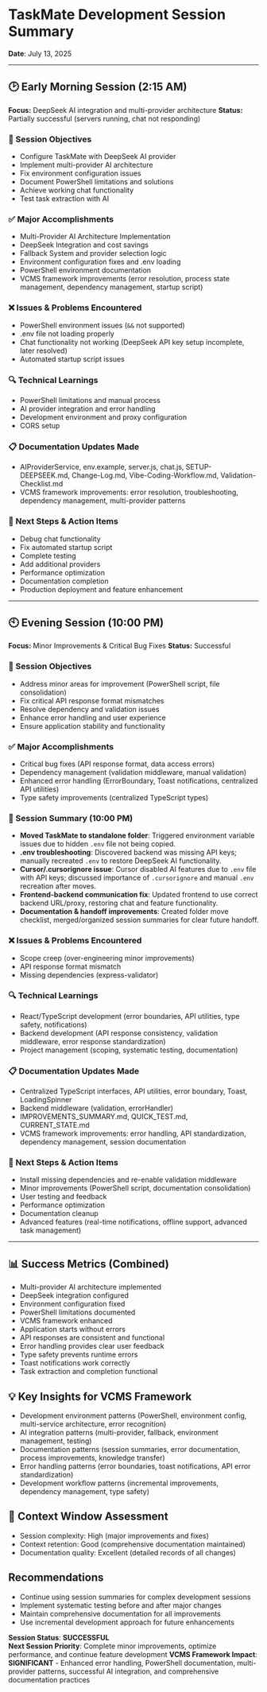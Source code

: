 # TaskMate Development Session Summary
**Date**: July 13, 2025

---

## 🕑 Early Morning Session (2:15 AM)

**Focus:** DeepSeek AI integration and multi-provider architecture
**Status:** Partially successful (servers running, chat not responding)

### 🎯 Session Objectives
- Configure TaskMate with DeepSeek AI provider
- Implement multi-provider AI architecture
- Fix environment configuration issues
- Document PowerShell limitations and solutions
- Achieve working chat functionality
- Test task extraction with AI

### ✅ Major Accomplishments
- Multi-Provider AI Architecture Implementation
- DeepSeek Integration and cost savings
- Fallback System and provider selection logic
- Environment configuration fixes and .env loading
- PowerShell environment documentation
- VCMS framework improvements (error resolution, process state management, dependency management, startup script)

### ❌ Issues & Problems Encountered
- PowerShell environment issues (`&&` not supported)
- .env file not loading properly
- Chat functionality not working (DeepSeek API key setup incomplete, later resolved)
- Automated startup script issues

### 🔍 Technical Learnings
- PowerShell limitations and manual process
- AI provider integration and error handling
- Development environment and proxy configuration
- CORS setup

### 📋 Documentation Updates Made
- AIProviderService, env.example, server.js, chat.js, SETUP-DEEPSEEK.md, Change-Log.md, Vibe-Coding-Workflow.md, Validation-Checklist.md
- VCMS framework improvements: error resolution, troubleshooting, dependency management, multi-provider patterns

### 🚀 Next Steps & Action Items
- Debug chat functionality
- Fix automated startup script
- Complete testing
- Add additional providers
- Performance optimization
- Documentation completion
- Production deployment and feature enhancement

---

## 🕙 Evening Session (10:00 PM)

**Focus:** Minor Improvements & Critical Bug Fixes
**Status:** Successful

### 🎯 Session Objectives
- Address minor areas for improvement (PowerShell script, file consolidation)
- Fix critical API response format mismatches
- Resolve dependency and validation issues
- Enhance error handling and user experience
- Ensure application stability and functionality

### ✅ Major Accomplishments
- Critical bug fixes (API response format, data access errors)
- Dependency management (validation middleware, manual validation)
- Enhanced error handling (ErrorBoundary, Toast notifications, centralized API utilities)
- Type safety improvements (centralized TypeScript types)

### 📝 Session Summary (10:00 PM)

- **Moved TaskMate to standalone folder**: Triggered environment variable issues due to hidden `.env` file not being copied.
- **.env troubleshooting**: Discovered backend was missing API keys; manually recreated `.env` to restore DeepSeek AI functionality.
- **Cursor/.cursorignore issue**: Cursor disabled AI features due to `.env` file with API keys; discussed importance of `.cursorignore` and manual `.env` recreation after moves.
- **Frontend-backend communication fix**: Updated frontend to use correct backend URL/proxy, restoring chat and feature functionality.
- **Documentation & handoff improvements**: Created folder move checklist, merged/organized session summaries for clear future handoff.

### ❌ Issues & Problems Encountered
- Scope creep (over-engineering minor improvements)
- API response format mismatch
- Missing dependencies (express-validator)

### 🔍 Technical Learnings
- React/TypeScript development (error boundaries, API utilities, type safety, notifications)
- Backend development (API response consistency, validation middleware, error response standardization)
- Project management (scoping, systematic testing, documentation)

### 📋 Documentation Updates Made
- Centralized TypeScript interfaces, API utilities, error boundary, Toast, LoadingSpinner
- Backend middleware (validation, errorHandler)
- IMPROVEMENTS_SUMMARY.md, QUICK_TEST.md, CURRENT_STATE.md
- VCMS framework improvements: error handling, API standardization, dependency management, session documentation

### 🚀 Next Steps & Action Items
- Install missing dependencies and re-enable validation middleware
- Minor improvements (PowerShell script, documentation consolidation)
- User testing and feedback
- Performance optimization
- Documentation cleanup
- Advanced features (real-time notifications, offline support, advanced task management)

---

## 📊 Success Metrics (Combined)
- Multi-provider AI architecture implemented
- DeepSeek integration configured
- Environment configuration fixed
- PowerShell limitations documented
- VCMS framework enhanced
- Application starts without errors
- API responses are consistent and functional
- Error handling provides clear user feedback
- Type safety prevents runtime errors
- Toast notifications work correctly
- Task extraction and completion functional

## 💡 Key Insights for VCMS Framework
- Development environment patterns (PowerShell, environment config, multi-service architecture, error recognition)
- AI integration patterns (multi-provider, fallback, environment management, testing)
- Documentation patterns (session summaries, error documentation, process improvements, knowledge transfer)
- Error handling patterns (error boundaries, toast notifications, API error standardization)
- Development workflow patterns (incremental improvements, dependency management, type safety)

## 🔧 Context Window Assessment
- Session complexity: High (major improvements and fixes)
- Context retention: Good (comprehensive documentation maintained)
- Documentation quality: Excellent (detailed records of all changes)

## Recommendations
- Continue using session summaries for complex development sessions
- Implement systematic testing before and after major changes
- Maintain comprehensive documentation for all improvements
- Use incremental development approach for future enhancements

**Session Status**: **SUCCESSFUL**  
**Next Session Priority**: Complete minor improvements, optimize performance, and continue feature development
**VCMS Framework Impact**: **SIGNIFICANT** - Enhanced error handling, PowerShell documentation, multi-provider patterns, successful AI integration, and comprehensive documentation practices 